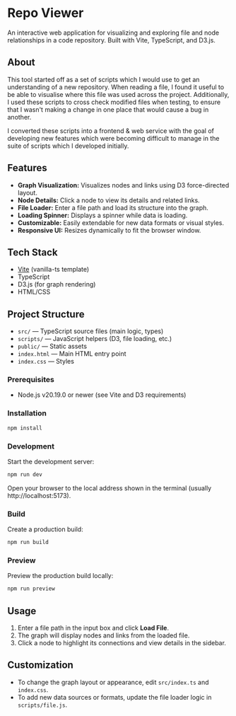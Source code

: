 # Repo Viewer

An interactive web application for visualizing and exploring file and node relationships in a code repository. Built with Vite, TypeScript, and D3.js.

## About

This tool started off as a set of scripts which I would use to get an understanding of a new repository. When reading a file, I found it useful to be able to visualise where this file was used across the project. Additionally, I used these scripts to cross check modified files when testing, to ensure that I wasn't making a change in one place that would cause a bug in another.

I converted these scripts into a frontend & web service with the goal of developing new features which were becoming difficult to manage in the suite of scripts which I developed initially.

## Features

- **Graph Visualization:** Visualizes nodes and links using D3 force-directed layout.
- **Node Details:** Click a node to view its details and related links.
- **File Loader:** Enter a file path and load its structure into the graph.
- **Loading Spinner:** Displays a spinner while data is loading.
- **Customizable:** Easily extendable for new data formats or visual styles.
- **Responsive UI:** Resizes dynamically to fit the browser window.

## Tech Stack

- [Vite](https://vitejs.dev/) (vanilla-ts template)
- TypeScript
- D3.js (for graph rendering)
- HTML/CSS

## Project Structure

- `src/` — TypeScript source files (main logic, types)
- `scripts/` — JavaScript helpers (D3, file loading, etc.)
- `public/` — Static assets
- `index.html` — Main HTML entry point
- `index.css` — Styles

### Prerequisites

- Node.js v20.19.0 or newer (see Vite and D3 requirements)

### Installation

```sh
npm install
```

### Development

Start the development server:

```sh
npm run dev
```

Open your browser to the local address shown in the terminal (usually http://localhost:5173).

### Build

Create a production build:

```sh
npm run build
```

### Preview

Preview the production build locally:

```sh
npm run preview
```

## Usage

1. Enter a file path in the input box and click **Load File**.
2. The graph will display nodes and links from the loaded file.
3. Click a node to highlight its connections and view details in the sidebar.

## Customization

- To change the graph layout or appearance, edit `src/index.ts` and `index.css`.
- To add new data sources or formats, update the file loader logic in `scripts/file.js`.
